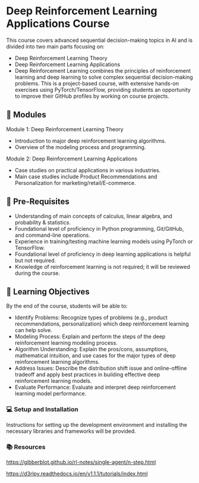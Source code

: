 # Deep Reinforcement Learning Applications Course

This course covers advanced sequential decision-making topics in AI and is divided into two main parts focusing on:
* Deep Reinforcement Learning Theory
* Deep Reinforcement Learning Applications
* Deep Reinforcement Learning combines the principles of reinforcement learning and deep learning to solve complex sequential decision-making problems. This is a project-based course, with extensive hands-on exercises using PyTorch/TensorFlow, providing students an opportunity to improve their GitHub profiles by working on course projects.

## 📘 Modules
Module 1: Deep Reinforcement Learning Theory

* Introduction to major deep reinforcement learning algorithms.
* Overview of the modeling process and programming.

Module 2: Deep Reinforcement Learning Applications

* Case studies on practical applications in various industries.
* Main case studies include Product Recommendations and Personalization for marketing/retail/E-commerce.

## 🚀 Pre-Requisites
* Understanding of main concepts of calculus, linear algebra, and probability & statistics.
* Foundational level of proficiency in Python programming, Git/GitHub, and command-line operations.
* Experience in training/testing machine learning models using PyTorch or TensorFlow.
* Foundational level of proficiency in deep learning applications is helpful but not required.
* Knowledge of reinforcement learning is not required; it will be reviewed during the course.

## 🎯 Learning Objectives
By the end of the course, students will be able to:

* Identify Problems: Recognize types of problems (e.g., product recommendations, personalization) which deep reinforcement learning can help solve.
* Modeling Process: Explain and perform the steps of the deep reinforcement learning modeling process.
* Algorithm Understanding: Explain the pros/cons, assumptions, mathematical intuition, and use cases for the major types of deep reinforcement learning algorithms.
* Address Issues: Describe the distribution shift issue and online-offline tradeoff and apply best practices in building effective deep reinforcement learning models.
* Evaluate Performance: Evaluate and interpret deep reinforcement learning model performance.

### 💻 Setup and Installation
Instructions for setting up the development environment and installing the necessary libraries and frameworks will be provided.

### 📚 Resources
https://gibberblot.github.io/rl-notes/single-agent/n-step.html

https://d3rlpy.readthedocs.io/en/v1.1.1/tutorials/index.html
